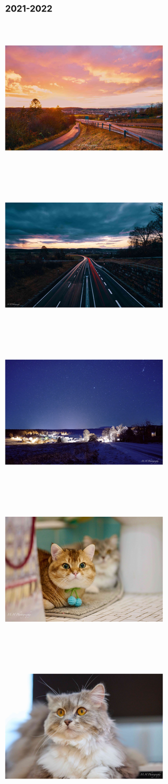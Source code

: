 # 2021-2022



<p style="text-align:center;"><img loading="lazy" src="01.jpg" alt="" style="object-fit:scale-down;
height:500px;/></p>


<p style="text-align:center;"><img loading="lazy" src="02.jpg" alt="" style="object-fit:scale-down;
height:500px;/></p>


<p style="text-align:center;"><img loading="lazy" src="03.jpg" alt="" style="object-fit:scale-down;
height:500px;/></p>


<p style="text-align:center;"><img loading="lazy" src="04.jpeg" alt="" style="object-fit:scale-down;
height:500px;/></p>

<p style="text-align:center;"><img loading="lazy" src="05.jpg" alt="" style="object-fit:scale-down;
height:500px;/></p>


<p style="text-align:center;"><img loading="lazy" src="06.jpg" alt="" style="object-fit:scale-down;
height:500px;/></p>


<p style="text-align:center;"><img loading="lazy" src="07.jpg" alt="" style="object-fit:scale-down;
height:500px;/></p>
